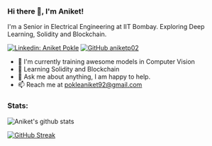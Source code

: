### Hi there 👋, I'm Aniket!

I'm a Senior in Electrical Engineering at IIT Bombay. Exploring Deep Learning, Solidity and Blockchain.

[![Linkedin: Aniket Pokle](https://img.shields.io/badge/-Aniket-blue?style=flat-square&logo=Linkedin&logoColor=white&link=https://www.linkedin.com/in/aniket-pokle/)](https://www.linkedin.com/in/aniket-pokle/)
[![GitHub aniketp02](https://img.shields.io/github/followers/aniketp02?label=follow&style=social)](https://github.com/aniketp02)


- 🔭 I'm currently training awesome models in Computer Vision
- 🌱 Learning Solidity and Blockchain
- 💬 Ask me about anything, I am happy to help.
- 📫 Reach me at pokleaniket92@gmail.com

### Stats:   
![Aniket's github stats](https://github-readme-stats.vercel.app/api?username=aniketp02&show_icons=true&count_private=true&theme=tokyonight)
<!-- [![Top Langs](https://github-readme-stats.vercel.app/api/top-langs/?username=aniketp02&layout=compact&theme=tokyonight)](https://github.com/aniketp02/) -->

[![GitHub Streak](https://github-readme-streak-stats.herokuapp.com?user=aniketp02&theme=tokyonight&hide_border=true&date_format=M%20j%5B%2C%20Y%5D)](https://github.com/aniketp02/)

<!--
**aniketp02/aniketp02** is a ✨ _special_ ✨ repository because its `README.md` (this file) appears on your GitHub profile.

Here are some ideas to get you started:

- 🔭 I’m currently working on ...
- 🌱 I’m currently learning ...
- 👯 I’m looking to collaborate on ...
- 🤔 I’m looking for help with ...
- 💬 Ask me about ...
- 📫 How to reach me: ...
- 😄 Pronouns: ...
- ⚡ Fun fact: ...
-->
